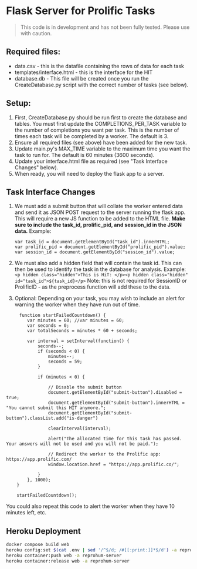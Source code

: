 
# Flask Server for Prolific Tasks

> This code is in development and has not been fully tested. Please use with caution.

## Required files:
- data.csv - this is the datafile containing the rows of data for each task
- templates/interface.html - this is the interface for the HIT
- database.db - This file will be created once you run the CreateDatabase.py script with the correct number of tasks (see below). 

## Setup:

1. First, CreateDatabase.py should be run first to create the database and tables. You must first update the COMPLETIONS_PER_TASK variable to the number of completions you want per task. This is the number of times each task will be completed by a worker. The default is 3.
2. Ensure all required files (see above) have been added for the new task.
3. Update main.py's MAX_TIME variable to the maximum time you want the task to run for. The default is 60 minutes (3600 seconds).
4. Update your interface.html file as required (see "Task Interface Changes" below).
5. When ready, you will need to deploy the flask app to a server.


## Task Interface Changes

1. We must add a submit button that will collate the worker entered data and send it as JSON POST request to the server running the flask app.
   This will require a new JS function to be added to the HTML file. **Make sure to include the task_id, prolific_pid, and session_id in the JSON data.**
   Example: 
    ```JS 
   var task_id = document.getElementById("task_id").innerHTML;
   var prolific_pid = document.getElementById("prolific_pid").value;
   var session_id = document.getElementById("session_id").value;
   ```

2. We must also add a hidden field that will contain the task id. This can then be used to identify the task in the database for analysis.
    Example: `<p hidden class="hidden">This is HiT: </p><p hidden class="hidden" id="task_id">${task_id}</p>`
    Note: this is not required for SessionID or ProlificID - as the preprocess function will add these to the data.
  3. Optional: Depending on your task, you may wish to include an alert for warning the worker when they have run out of time. 
    
```JS
     function startFailedCountdown() {
        var minutes = 60; //var minutes = 60;
        var seconds = 0;
        var totalSeconds = minutes * 60 + seconds;

        var interval = setInterval(function() {
            seconds--;
            if (seconds < 0) {
                minutes--;
                seconds = 59;
            }

            if (minutes < 0) {

                // Disable the submit button
                document.getElementById("submit-button").disabled = true;
                document.getElementById("submit-button").innerHTML = "You cannot submit this HIT anymore.";
                document.getElementById("submit-button").classList.add("is-danger")

                clearInterval(interval);

                alert("The allocated time for this task has passed. Your answers will not be used and you will not be paid.");

                // Redirect the worker to the Prolific app: https://app.prolific.com/
                window.location.href = "https://app.prolific.co/";

            }
        }, 1000);
    }

    startFailedCountdown();
```
   
You could also repeat this code to alert the worker when they have 10 minutes left, etc.

## Heroku Deployment

```bash
docker compose build web
heroku config:set $(cat .env | sed '/^$/d; /#[[:print:]]*$/d') -a reprohum-server
heroku container:push web -a reprohum-server
heroku container:release web -a reprohum-server
```